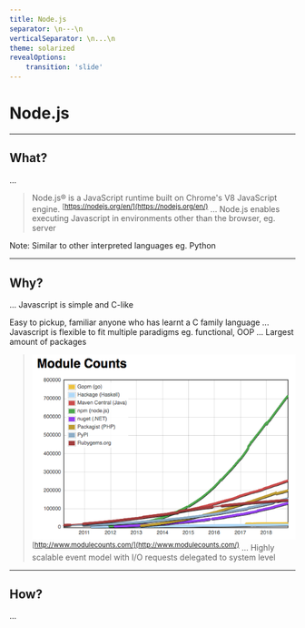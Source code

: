 ```yaml
---
title: Node.js
separator: \n---\n
verticalSeparator: \n...\n
theme: solarized
revealOptions:
    transition: 'slide'
---
```


# Node.js

---

## What?
...
> Node.js® is a JavaScript runtime built on Chrome's V8 JavaScript engine.
> <sup>[https://nodejs.org/en/](https://nodejs.org/en/)</sup>
...
Node.js enables executing Javascript in environments other than the browser, eg. server

Note: Similar to other interpreted languages eg. Python

---

## Why?
...
Javascript is simple and C-like

Easy to pickup, familiar anyone who has learnt a C family language
...
Javascript is flexible to fit multiple paradigms eg. functional, OOP
...
Largest amount of packages
> ![module-counts.png](./img/module-counts.png)
> <sup>[http://www.modulecounts.com/](http://www.modulecounts.com/)</sup>
...
Highly scalable event model with I/O requests delegated to system level

---

## How?
...
